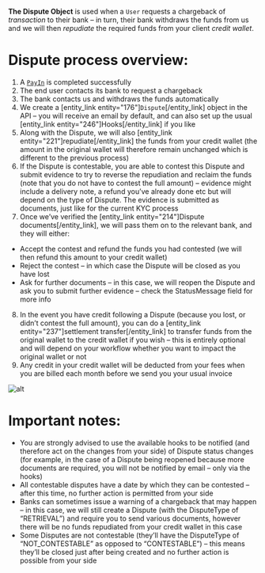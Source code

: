 **The Dispute Object** is used when a `User` requests a chargeback of *transaction* to their bank – in turn, their bank withdraws the funds from us and we will then *repudiate* the required funds from your client *credit wallet*.

# Dispute process overview:

1. A [`PayIn`](/guide/payment-methods-overview) is completed successfully
2. The end user contacts its bank to request a chargeback
3. The bank contacts us and withdraws the funds automatically
4. We create a [entity_link entity="176"]`Dispute`[/entity_link] object in the API – you will receive an email by default, and can also set up the usual [entity_link entity="246"]Hooks[/entity_link] if you like
5. Along with the Dispute, we will also [entity_link entity="221"]repudiate[/entity_link] the funds from your credit wallet (the amount in the original wallet will therefore remain unchanged which is different to the previous process)
6. If the Dispute is contestable, you are able to contest this Dispute and submit evidence to try to reverse the repudiation and reclaim the funds (note that you do not have to contest the full amount) – evidence might include a delivery note, a refund you’ve already done etc but will depend on the type of Dispute. The evidence is submitted as documents, just like for the current KYC process
7. Once we’ve verified the [entity_link entity="214"]Dispute documents[/entity_link], we will pass them on to the relevant bank, and they will either:
* Accept the contest and refund the funds you had contested (we will then refund this amount to your credit wallet)
* Reject the contest – in which case the Dispute will be closed as you have lost
* Ask for further documents – in this case, we will reopen the Dispute and ask you to submit further evidence – check the StatusMessage field for more info
8. In the event you have credit following a Dispute (because you lost, or didn’t contest the full amount), you can do a [entity_link entity="237"]settlement transfer[/entity_link] to transfer funds from the original wallet to the credit wallet if you wish – this is entirely optional and will depend on your workflow whether you want to impact the original wallet or not
9. Any credit in your credit wallet will be deducted from your fees when you are billed each month before we send you your usual invoice

![alt](/uploads/medias/dispute_process.png)

# Important notes:
* You are strongly advised to use the available hooks to be notified (and therefore act on the changes from your side) of Dispute status changes (for example, in the case of a Dispute being reopened because more documents are required, you will not be notified by email – only via the hooks)
* All contestable disputes have a date by which they can be contested – after this time, no further action is permitted from your side
* Banks can sometimes issue a warning of a chargeback that may happen – in this case, we will still create a Dispute (with the DisputeType of “RETRIEVAL”) and require you to send various documents, however there will be no funds repudiated from your credit wallet in this case
* Some Disputes are not contestable (they’ll have the DisputeType of “NOT_CONTESTABLE” as opposed to “CONTESTABLE”) – this means they’ll be closed just after being created and no further action is possible from your side